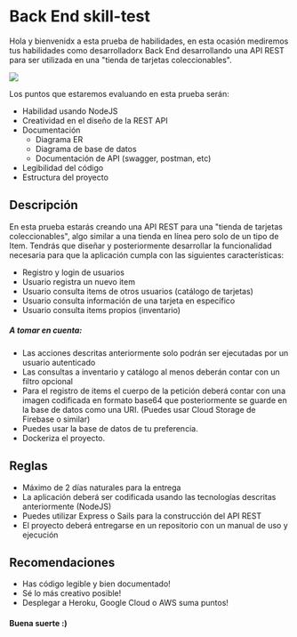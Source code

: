 # Back End skill-test

Hola y bienvenidx a esta prueba de habilidades, en esta ocasión mediremos tus habilidades como desarrolladorx Back End desarrollando una API REST para ser utilizada en una "tienda de tarjetas coleccionables".

![](https://data.whicdn.com/images/225715001/original.gif)

Los puntos que estaremos evaluando en esta prueba serán:

- Habilidad usando NodeJS
- Creatividad en el diseño de la REST API
- Documentación
    - Diagrama ER
    - Diagrama de base de datos
    - Documentación de API (swagger, postman, etc)
- Legibilidad del código
- Estructura del proyecto

## Descripción

En esta prueba estarás creando una API REST para una "tienda de tarjetas coleccionables", algo similar a una tienda en línea pero solo de un tipo de Item. Tendrás que diseñar y posteriormente desarrollar la funcionalidad necesaria para que la aplicación cumpla con las siguientes características:

- Registro y login de usuarios
- Usuario registra un nuevo item
- Usuario consulta items de otros usuarios (catálogo de tarjetas)
- Usuario consulta información de una tarjeta en específico
- Usuario consulta items propios (inventario)

##### A tomar en cuenta:

- Las acciones descritas anteriormente solo podrán ser ejecutadas por un usuario autenticado
- Las consultas a inventario y catálogo al menos deberán contar con un filtro opcional
- Para el registro de items el cuerpo de la petición deberá contar con una imagen codificada en formato base64 que posteriormente se guarde en la base de datos como una URI. (Puedes usar Cloud Storage de Firebase o similar)
- Puedes usar la base de datos de tu preferencia.
- Dockeriza el proyecto.

## Reglas

- Máximo de 2 días naturales para la entrega
- La aplicación deberá ser codificada usando las tecnologías descritas anteriormente (NodeJS)
- Puedes utilizar Express o Sails para la construcción del API REST
- El proyecto deberá entregarse en un repositorio con un manual de uso y ejecución

## Recomendaciones

- Has código legible y bien documentado!
- Sé lo más creativo posible!
- Desplegar a Heroku, Google Cloud o AWS suma puntos!

#### Buena suerte :) 

